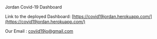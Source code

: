 Jordan Covid-19 Dashboard

Link to the deployed Dashboard: [https://covid19jordan.herokuapp.com/](https://covid19jordan.herokuapp.com/)

Our Email : coviid19jo@gmail.com

